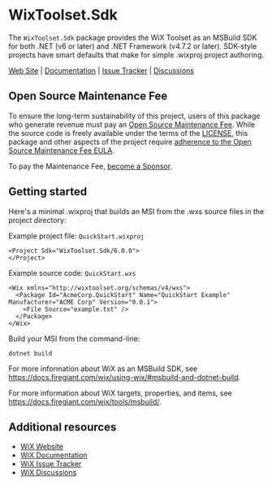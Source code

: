 # WixToolset.Sdk

The `WixToolset.Sdk` package provides the WiX Toolset as an MSBuild SDK for both .NET (v6 or later) and .NET Framework (v4.7.2 or later). SDK-style projects have smart defaults that make for simple .wixproj project authoring.

[Web Site][web] | [Documentation][docs] | [Issue Tracker][issues] | [Discussions][discussions]


## Open Source Maintenance Fee

To ensure the long-term sustainability of this project, users of this package who generate revenue must pay an [Open Source Maintenance Fee][osmf]. While the source code is freely available under the terms of the [LICENSE][license], this package and other aspects of the project require [adherence to the Open Source Maintenance Fee EULA][eula].

To pay the Maintenance Fee, [become a Sponsor](https://github.com/sponsors/wixtoolset).


## Getting started

Here's a minimal .wixproj that builds an MSI from the .wxs source files in the project directory:

Example project file: `QuickStart.wixproj`
```
<Project Sdk="WixToolset.Sdk/6.0.0">
</Project>
```

Example source code: `QuickStart.wxs`
```
<Wix xmlns="http://wixtoolset.org/schemas/v4/wxs">
  <Package Id="AcmeCorp.QuickStart" Name="QuickStart Example" Manufacturer="ACME Corp" Version="0.0.1">
    <File Source="example.txt" />
  </Package>
</Wix>
```

Build your MSI from the command-line:
```
dotnet build
```

For more information about WiX as an MSBuild SDK, see https://docs.firegiant.com/wix/using-wix/#msbuild-and-dotnet-build.

For more information about WiX targets, properties, and items, see https://docs.firegiant.com/wix/tools/msbuild/.


## Additional resources

* [WiX Website][web]
* [WiX Documentation][docs]
* [WiX Issue Tracker][issues]
* [WiX Discussions][discussions]


[web]: https://www.firegiant.com/wixtoolset/
[docs]: https://docs.firegiant.com/wixtoolset/
[issues]: https://github.com/wixtoolset/issues/issues
[discussions]: https://github.com/orgs/wixtoolset/discussions
[sdk]: https://www.nuget.org/packages/WixToolset.Sdk/
[osmf]: https://opensourcemaintenancefee.org/
[license]: https://github.com/wixtoolset/wix/blob/main/LICENSE.TXT
[eula]: https://github.com/wixtoolset/wix/blob/main/OSMFEULA.txt
